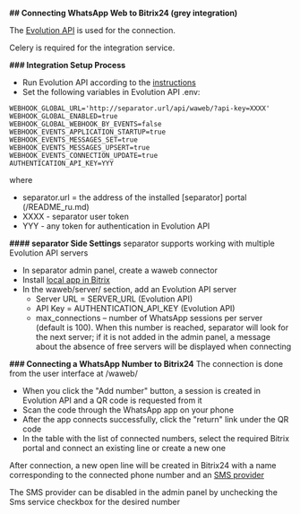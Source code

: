 **## Connecting WhatsApp Web to Bitrix24 (grey integration)**

The [Evolution API](https://github.com/EvolutionAPI/evolution-api) is used for the connection.

Celery is required for the integration service.

**### Integration Setup Process**

+ Run Evolution API according to the [instructions](https://doc.evolution-api.com/v2/en/get-started/introduction)
+ Set the following variables in Evolution API .env:
```
WEBHOOK_GLOBAL_URL='http://separator.url/api/waweb/?api-key=XXXX'
WEBHOOK_GLOBAL_ENABLED=true
WEBHOOK_GLOBAL_WEBHOOK_BY_EVENTS=false
WEBHOOK_EVENTS_APPLICATION_STARTUP=true
WEBHOOK_EVENTS_MESSAGES_SET=true
WEBHOOK_EVENTS_MESSAGES_UPSERT=true
WEBHOOK_EVENTS_CONNECTION_UPDATE=true
AUTHENTICATION_API_KEY=YYY
```

where
+ separator.url = the address of the installed [separator] portal (/README_ru.md)
+ XXXX - separator user token
+ YYY - any token for authentication in Evolution API

**#### separator Side Settings**
separator supports working with multiple Evolution API servers
+ In separator admin panel, create a waweb connector
+ Install [local app in Bitrix](bitrix.md)
+ In the waweb/server/ section, add an Evolution API server
  + Server URL = SERVER_URL (Evolution API)
  + API Key = AUTHENTICATION_API_KEY (Evolution API)
  + max_connections – number of WhatsApp sessions per server (default is 100). When this number is reached, separator will look for the next server; if it is not added in the admin panel, a message about the absence of free servers will be displayed when connecting

**### Connecting a WhatsApp Number to Bitrix24**
The connection is done from the user interface at /waweb/
+ When you click the "Add number" button, a session is created in Evolution API and a QR code is requested from it
+ Scan the code through the WhatsApp app on your phone
+ After the app connects successfully, click the "return" link under the QR code
+ In the table with the list of connected numbers, select the required Bitrix portal and connect an existing line or create a new one

After connection, a new open line will be created in Bitrix24 with a name corresponding to the connected phone number and an [SMS provider](messageservice.md)

The SMS provider can be disabled in the admin panel by unchecking the Sms service checkbox for the desired number
